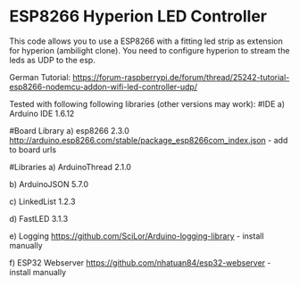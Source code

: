 # ESP8266 Hyperion LED Controller

This code allows you to use a ESP8266 with a fitting led strip as extension for hyperion (ambilight clone).
You need to configure hyperion to stream the leds as UDP to the esp.

German Tutorial:
https://forum-raspberrypi.de/forum/thread/25242-tutorial-esp8266-nodemcu-addon-wifi-led-controller-udp/

Tested with following following libraries (other versions may work):
#IDE
a) Arduino IDE 1.6.12

#Board Library
a) esp8266 2.3.0 http://arduino.esp8266.com/stable/package_esp8266com_index.json - add to board urls


#Libraries
a) ArduinoThread 2.1.0

b) ArduinoJSON 5.7.0

c) LinkedList 1.2.3

d) FastLED 3.1.3

e) Logging https://github.com/SciLor/Arduino-logging-library - install manually

f) ESP32 Webserver https://github.com/nhatuan84/esp32-webserver - install manually
